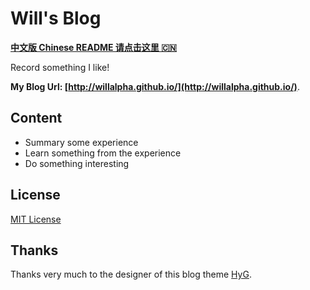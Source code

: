 # Will's Blog


**[中文版 Chinese README 请点击这里 🇨🇳](https://github.com/WillAlpha/WillAlpha.github.io/blob/master/README-zh-cn.md)**

Record something I like! 

**My Blog Url: [http://willalpha.github.io/](http://willalpha.github.io/)**. 

## Content

* Summary some experience 
* Learn something from the experience
* Do something interesting 

## License

[MIT License](https://github.com/WillAlpha/WillAlpha.github.io/blob/master/LICENSE.md)

## Thanks

Thanks very much to the designer of this blog theme [HyG](https://github.com/Gaohaoyang/gaohaoyang.github.io).